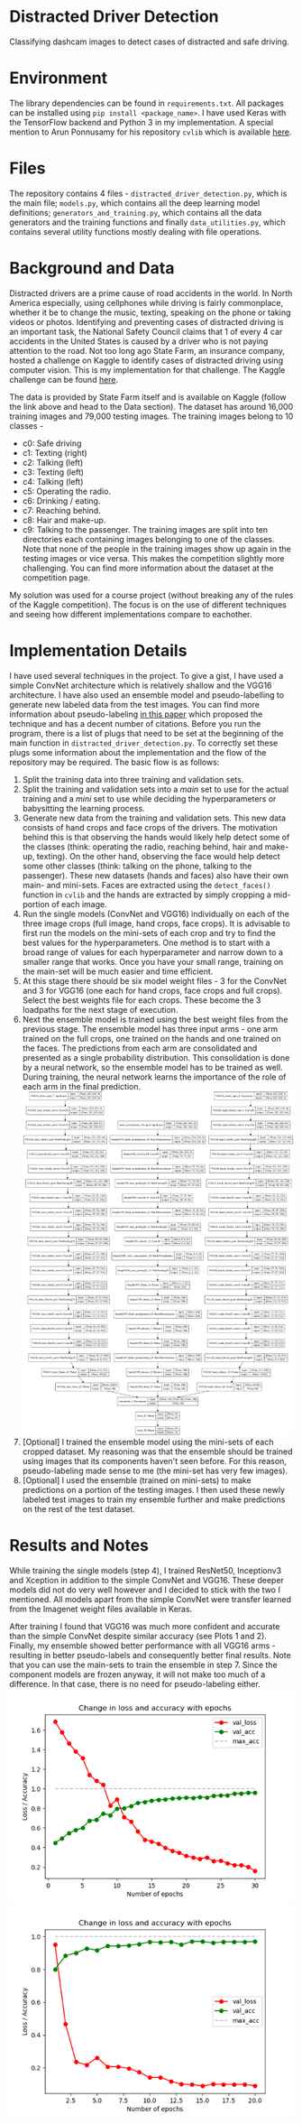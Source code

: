 # Distracted Driver Detection
Classifying dashcam images to detect cases of distracted and safe driving.

# Environment
The library dependencies can be found in `requirements.txt`. All packages can be installed using `pip install <package_name>`. I have used Keras with the TensorFlow backend and Python 3 in my implementation. A special mention to Arun Ponnusamy for his repository `cvlib` which is available [here](https://github.com/arunponnusamy/cvlib).

# Files
The repository contains 4 files - `distracted_driver_detection.py`, which is the main file; `models.py`, which contains all the deep learning model definitions; `generators_and_training.py`, which contains all the data generators and the training functions and finally `data_utilities.py`, which contains several utility functions mostly dealing with file operations.

# Background and Data
Distracted drivers are a prime cause of road accidents in the world. In North America especially, using cellphones while driving is fairly commonplace, whether it be to change the music, texting, speaking on the phone or taking videos or photos. Identifying and preventing cases of distracted driving is an important task, the National Safety Council claims that 1 of every 4 car accidents in the United States is caused by a driver who is not paying attention to the road. Not too long ago State Farm, an insurance company, hosted a challenge on Kaggle to identify cases of distracted driving using computer vision. This is my implementation for that challenge. The Kaggle challenge can be found [here](https://www.kaggle.com/c/state-farm-distracted-driver-detection).

The data is provided by State Farm itself and is available on Kaggle (follow the link above and head to the Data section). The dataset has around 16,000 training images and 79,000 testing images. The training images belong to 10 classes -
-  c0: Safe driving
-  c1: Texting (right)
-  c2: Talking (left)
-  c3: Texting (left)
-  c4: Talking (left)
-  c5: Operating the radio.
-  c6: Drinking / eating.
-  c7: Reaching behind.
-  c8: Hair and make-up.
- c9: Talking to the passenger.
The training images are split into ten directories each containing images belonging to one of the classes. Note that none of the people in the training images show up again in the testing images or vice versa. This makes the competition slightly more challenging. You can find more information about the dataset at the competition page.

My solution was used for a course project (without breaking any of the rules of the Kaggle competition). The focus is on the use of different techniques and seeing how different implementations compare to eachother.

# Implementation Details
I have used several techniques in the project. To give a gist, I have used a simple ConvNet architecture which is relatively shallow and the VGG16 architecture. I have also used an ensemble model and pseudo-labelling to generate new labeled data from the test images. You can find more information about pseudo-labeling [in this paper](http://deeplearning.net/wp-content/uploads/2013/03/pseudo_label_final.pdf) which proposed the technique and has a decent number of citations.
Before you run the program, there is a list of plugs that need to be set at the beginning of the main function in `distracted_driver_detection.py`. To correctly set these plugs some information about the implementation and the flow of the repository may be required. The basic flow is as follows:
1. Split the training data into three training and validation sets.
2. Split the training and validation sets into a _main_ set to use for the actual training and a _mini_ set to use while deciding the hyperparameters or babysitting the learning process.
3. Generate new data from the training and validation sets. This new data consists of hand crops and face crops of the drivers. The motivation behind this is that observing the hands would likely help detect some of the classes (think: operating the radio, reaching behind, hair and make-up, texting). On the other hand, observing the face would help detect some other classes (think: talking on the phone, talking to the passenger). These new datasets (hands and faces) also have their own main- and mini-sets. Faces are extracted using the `detect_faces()` function in `cvlib` and the hands are extracted by simply cropping a mid-portion of each image.
4. Run the single models (ConvNet and VGG16) individually on each of the three image crops (full image, hand crops, face crops). It is advisable to first run the models on the mini-sets of each crop and try to find the best values for the hyperparameters. One method is to start with a broad range of values for each hyperparameter and narrow down to a smaller range that works. Once you have your small range, training on the main-set will be much easier and time efficient.
5. At this stage there should be six model weight files - 3 for the ConvNet and 3 for VGG16 (one each for hand crops, face crops and full crops). Select the best weights file for each crops. These become the 3 loadpaths for the next stage of execution.
6. Next the ensemble model is trained using the best weight files from the previous stage. The ensemble model has three input arms - one arm trained on the full crops, one trained on the hands and one trained on the faces. The predictions from each arm are consolidated and presented as a single probability distribution. This consolidation is done by a neural network, so the ensemble model has to be trained as well. During training, the neural network learns the importance of the role of each arm in the final prediction.
![The ensemble architecture](images/ensemble.png)
7. [Optional] I trained the ensemble model using the mini-sets of each cropped dataset. My reasoning was that the ensemble should be trained using images that its components haven't seen before. For this reason, pseudo-labeling made sense to me (the mini-set has very few images).
8. [Optional] I used the ensemble (trained on mini-sets) to make predictions on a portion of the testing images. I then used these newly labeled test images to train my ensemble further and make predictions on the rest of the test dataset.

# Results and Notes
While training the single models (step 4), I trained ResNet50, Inceptionv3 and Xception in addition to the simple ConvNet and VGG16. These deeper models did not do very well however and I decided to stick with the two I mentioned. All models apart from the simple ConvNet were transfer learned from the Imagenet weight files available in Keras.

After training I found that VGG16 was much more confident and accurate than the simple ConvNet despite similar accuracy (see Plots 1 and 2). Finally, my ensemble showed better performance with all VGG16 arms - resulting in better pseudo-labels and consequently better final results. Note that you can use the main-sets to train the ensemble in step 7. Since the component models are frozen anyway, it will not make too much of a difference. In that case, there is no need for pseudo-labeling either.
![Loss vs Accuracy for the Simple ConvNet](images/simpleCNN-plot.png)
![Loss vs Accuracy for the VGG16](images/VGG16-plot.png)
